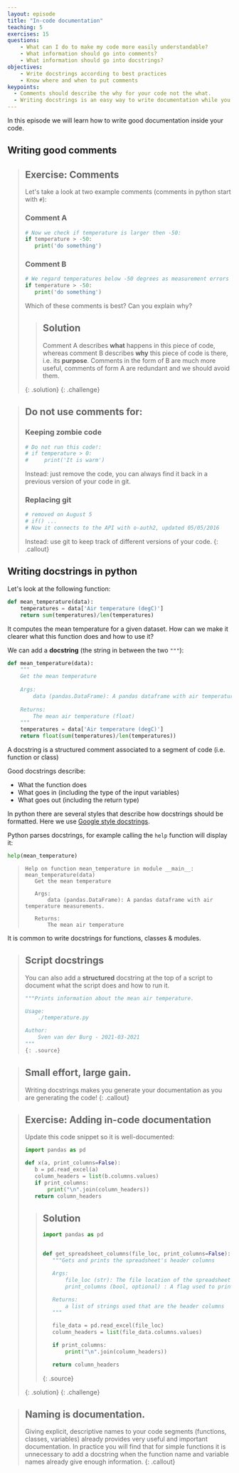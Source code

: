 ```yaml
---
layout: episode
title: "In-code documentation"
teaching: 5
exercises: 15
questions:
    - What can I do to make my code more easily understandable?
    - What information should go into comments?
    - What information should go into docstrings?
objectives:
    - Write docstrings according to best practices
    - Know where and when to put comments
keypoints:
  - Comments should describe the why for your code not the what.
  - Writing docstrings is an easy way to write documentation while you type code.
---
```

In this episode we will learn how to write good documentation inside your code.

## Writing good comments
> ## Exercise: Comments
> Let's take a look at two example comments (comments in python start with `#`):
> 
> ### Comment A
>```python
># Now we check if temperature is larger then -50:
>if temperature > -50:
>    print('do something')
>```
>
> ### Comment B
>```python
># We regard temperatures below -50 degrees as measurement errors
>if temperature > -50:
>    print('do something')
>```
> Which of these comments is best? Can you explain why? 
>
> > ## Solution
> > Comment A describes **what** happens in this piece of code,
> > whereas comment B describes **why** this piece of code is there, i.e. its **purpose**.
> > Comments in the form of B are much more useful, comments of form A are redundant and we should avoid them.
> >  
> {: .solution}
{: .challenge}

> ## Do not use comments for:
> ### Keeping zombie code
> ```python
> # Do not run this code!:
> # if temperature > 0:
> #     print('It is warm')
> ```
> Instead: just remove the code, you can always find it back in a previous version of your code in git.
> 
> ### Replacing git
> ```python
> # removed on August 5
> # if() ...
> # Now it connects to the API with o-auth2, updated 05/05/2016
> ```
> Instead: use git to keep track of different versions of your code.
{: .callout}

## Writing docstrings in python
Let's look at the following function:
```python
def mean_temperature(data):
    temperatures = data['Air temperature (degC)']
    return sum(temperatures)/len(temperatures)
```
It computes the mean temperature for a given dataset.
How can we make it clearer what this function does and how to use it?

We can add a **docstring** (the string in between the two `"""`):
```python
def mean_temperature(data):
    """
    Get the mean temperature
    
    Args:
        data (pandas.DataFrame): A pandas dataframe with air temperature measurements.
    
    Returns:
        The mean air temperature (float)
    """
    temperatures = data['Air temperature (degC)']
    return float(sum(temperatures)/len(temperatures))
```
A docstring is a structured comment associated to a segment of code (i.e. function or class)

Good docstrings describe:
* What the function does
* What goes in (including the type of the input variables)
* What goes out (including the return type)

In python there are several styles that describe how docstrings should be formatted.
Here we use [Google style docstrings](https://sphinxcontrib-napoleon.readthedocs.io/en/latest/example_google.html).

Python parses docstrings, for example calling the `help` function will display it:
```python
help(mean_temperature)
```
>```
>Help on function mean_temperature in module __main__:
>mean_temperature(data)
>    Get the mean temperature
>    
>    Args:
>        data (pandas.DataFrame): A pandas dataframe with air temperature measurements.
>    
>    Returns:
>        The mean air temperature
>```

It is common to write docstrings for functions, classes & modules.

>
> ## Script docstrings
>You can also add a **structured** docstring at the top of a script to document what the script does and how to run it.
> ~~~python
> """Prints information about the mean air temperature.
> 
> Usage:
>     ./temperature.py
>
> Author:
>     Sven van der Burg - 2021-03-2021
> """
> {: .source}


>
> ## Small effort, large gain.
> Writing docstrings makes you generate your documentation as you are generating the code!
{: .callout}

> ## Exercise: Adding in-code documentation
>
> Update this code snippet so it is well-documented:
>
> ```python
> import pandas as pd
> 
> def x(a, print_columns=False):
>    b = pd.read_excel(a)
>    column_headers = list(b.columns.values)
>    if print_columns:
>        print("\n".join(column_headers))
>    return column_headers
> ```
> > ## Solution
> > ~~~python
> > import pandas as pd
> > 
> > 
> > def get_spreadsheet_columns(file_loc, print_columns=False):
> >    """Gets and prints the spreadsheet's header columns
> >
> >    Args:
> >        file_loc (str): The file location of the spreadsheet
> >        print_columns (bool, optional) : A flag used to print the columns to the console (default is False)
> >
> >    Returns:
> >        a list of strings used that are the header columns
> >    """
> >
> >    file_data = pd.read_excel(file_loc)
> >    column_headers = list(file_data.columns.values)
> >
> >    if print_columns:
> >        print("\n".join(column_headers))
> >
> >    return column_headers
> > ~~~
> > {: .source}
> >
> {: .solution}
{: .challenge}

>
> ## Naming **is** documentation.
> Giving explicit, descriptive names to your code segments (functions, classes, variables) already provides very useful 
> and important documentation. In practice you will find that for simple functions it is unnecessary to add a docstring 
> when the function name and variable names already give enough information. 
{: .callout}
